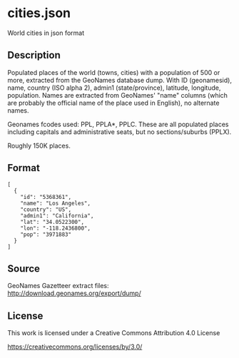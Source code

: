 # cities.json
World cities in json format

## Description

Populated places of the world (towns, cities) with a population of 500 or more, extracted from the GeoNames database dump. With ID (geonamesid), name, country (ISO alpha 2), admin1 (state/province), latitude, longitude, population. Names are extracted from GeoNames' "name" columns (which are probably the official name of the place used in English), no alternate names.

Geonames fcodes used: PPL, PPLA*, PPLC. These are all populated places including capitals and administrative seats, but no sections/suburbs (PPLX).

Roughly 150K places.

## Format
```
[
  {
    "id": "5368361",
    "name": "Los Angeles",
    "country": "US",
    "admin1": "California",
    "lat": "34.0522300",
    "lon": "-118.2436800",
    "pop": "3971883"
  }
]
```
## Source
GeoNames Gazetteer extract files: http://download.geonames.org/export/dump/

## License
This work is licensed under a Creative Commons Attribution 4.0 License

https://creativecommons.org/licenses/by/3.0/
